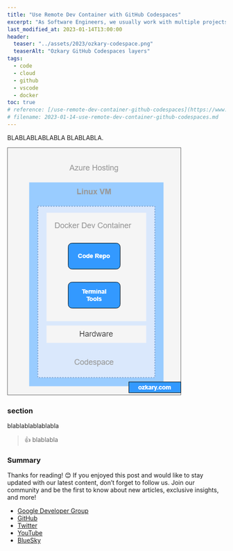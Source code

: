 ```yaml
---
title: "Use Remote Dev Container with GitHub Codespaces"
excerpt: "As Software Engineers, we usually work with multiple projects in parallel. This forces us to configure our work stations with multiple software development tools, which eventually leaves our workstation performing poorly. To overcome this problem, we often use virtual machine (VM) instances that run in our workstations or a cloud provider like Azure. Setting up those VMs also introduces some overhead into our software development process. "
last_modified_at: 2023-01-14T13:00:00
header:
  teaser: "../assets/2023/ozkary-codespace.png"
  teaserAlt: "Ozkary GitHub Codespaces layers"
tags: 
  - code  
  - cloud
  - github
  - vscode
  - docker
toc: true
# reference: [/use-remote-dev-container-github-codespaces](https://www.ozkary.com/2023/01/use-remote-dev-container-github-codespaces.html)
# filename: 2023-01-14-use-remote-dev-container-github-codespaces.md
---
```

BLABLABLABLABLA
BLABLABLA.

![ozkary-github-codespaces-layers](../assets/2023/ozkary-codespace.png "GitHub Codespaces layers")

### section

blablablablablabla

> 👍 blablabla


### Summary


Thanks for reading! 😊 If you enjoyed this post and would like to stay updated with our latest content, don’t forget to follow us. Join our community and be the first to know about new articles, exclusive insights, and more!

- [Google Developer Group](https://gdg.community.dev/gdg-broward-county-fl/)
- [GitHub](https://github.com/ozkary)
- [Twitter](https://x.com/ozkary)
- [YouTube](https://www.youtube.com/@ozkary)
- [BlueSky](https://bsky.app/profile/ozkary.bsky.social)
